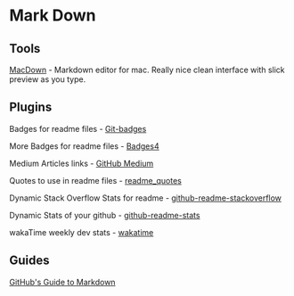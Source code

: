 # Mark Down 

## Tools 

[MacDown](https://macdown.uranusjr.com) - Markdown editor for mac. Really nice clean interface with slick preview as you type.  

## Plugins

Badges for readme files -  [Git-badges](https://github.com/puf17640/git-badges
)

More Badges for readme files - [Badges4](https://github.com/alexandresanlim/Badges4-README.md-Profile)

Medium Articles links - [GitHub Medium](https://github.com/bxcodec/github-readme-medium-recent-article) 

Quotes to use in readme files - [readme_quotes](https://github.com/shravan20/github-readme-quotes)

Dynamic Stack Overflow Stats for readme -  [github-readme-stackoverflow](https://github.com/omidnikrah/github-readme-stackoverflow)

Dynamic Stats of your github  - [github-readme-stats](https://github.com/anuraghazra/github-readme-stats)

wakaTime weekly dev stats - [wakatime](https://github.com/athul/waka-readme#update-your-readme)

## Guides 

[GitHub's Guide to Markdown](https://guides.github.com/features/mastering-markdown/) 
